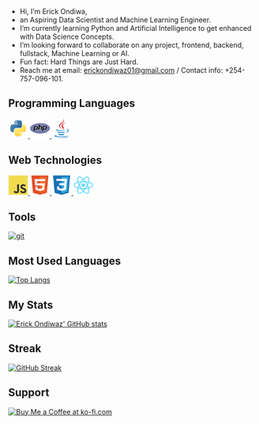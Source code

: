 - Hi, I’m Erick Ondiwa,
- an Aspiring Data Scientist and Machine Learning Engineer.
- I’m currently learning Python and Artificial Intelligence to get enhanced with Data Science Concepts.
- I’m looking forward  to collaborate on any project, frontend, backend, fullstack, Machine Learning or AI.
- Fun fact: Hard Things are Just Hard.
- Reach me at email: erickondiwaz01@gmail.com / Contact info: +254-757-096-101.


<link rel="stylesheet" href="https://cdnjs.cloudflare.com/ajax/libs/font-awesome/6.0.0-beta3/css/all.min.css">
<!-- <link rel="stylesheet" href="https://kit.fontawesome.com/006d8b3681.js" crossorigin="anonymous""> -->

## Programming Languages
<p align="left">
   <!-- Python -->
  <a href="https://www.python.org" target="_blank">
    <img src="https://raw.githubusercontent.com/devicons/devicon/master/icons/python/python-original.svg" alt="python" width="40" height="40"/>
  </a>
   <!-- PHP -->
  <a href="https://www.php.net/" target="_blank">
    <img src="https://raw.githubusercontent.com/devicons/devicon/master/icons/php/php-original.svg" alt="php" width="40" height="40"/>
  </a>
  <!-- Java -->
  <a href="https://www.java.com" target="_blank">
    <img src="https://raw.githubusercontent.com/devicons/devicon/master/icons/java/java-original.svg" alt="java" width="40" height="40"/>
  </a>
</p>

## Web Technologies
<p align="left">
   <a href="https://developer.mozilla.org/en-US/docs/Web/JavaScript" target="_blank">
    <img src="https://raw.githubusercontent.com/devicons/devicon/master/icons/javascript/javascript-original.svg" alt="javascript" width="40" height="40"/>
  </a>
  <!-- HTML -->
  <a href="https://www.w3.org/html/" target="_blank">
    <img src="https://raw.githubusercontent.com/devicons/devicon/master/icons/html5/html5-original.svg" alt="html5" width="40" height="40"/>
  </a>
  <!-- CSS -->
  <a href="https://www.w3schools.com/css/" target="_blank">
    <img src="https://raw.githubusercontent.com/devicons/devicon/master/icons/css3/css3-original.svg" alt="css3" width="40" height="40"/>
  </a>
  <!-- React -->
  <a href="https://reactjs.org/" target="_blank">
    <img src="https://raw.githubusercontent.com/devicons/devicon/master/icons/react/react-original.svg" alt="react" width="40" height="40"/>
  </a>
</p>

## Tools
<p align="left">
    <!-- Git -->
  <a href="https://git-scm.com/" target="_blank">
    <img src="https://www.vectorlogo.zone/logos/git-scm/git-scm-icon.svg" alt="git" width="40" height="40"/>
  </a>
</p>

<!--<p align="left">

  <!-- C++ -->
<!--   <a href="https://isocpp.org/" target="_blank">
    <img src="https://raw.githubusercontent.com/devicons/devicon/master/icons/cplusplus/cplusplus-original.svg" alt="cplusplus" width="40" height="40"/>
  </a> -->
  <!-- JavaScript -->
  <!-- Node.js -->
<!--   <a href="https://nodejs.org" target="_blank">
    <img src="https://raw.githubusercontent.com/devicons/devicon/master/icons/nodejs/nodejs-original.svg" alt="nodejs" width="40" height="40"/>
  </a> -->

  <!-- Docker -->
<!--   <a href="https://www.docker.com/" target="_blank">
    <img src="https://raw.githubusercontent.com/devicons/devicon/master/icons/docker/docker-original.svg" alt="docker" width="40" height="40"/>
  </a>
  <!-- AWS -->
<!--   <a href="https://aws.amazon.com/" target="_blank">
    <img src="https://raw.githubusercontent.com/devicons/devicon/master/icons/amazonwebservices/amazonwebservices-original.svg" alt="aws" width="40" height="40"/>
  </a> -->
  <!-- Linux -->
<!--   <a href="https://www.linux.org/" target="_blank">
    <img src="https://raw.githubusercontent.com/devicons/devicon/master/icons/linux/linux-original.svg" alt="linux" width="40" height="40"/>
  </a> 
</p>-->


<!--   src="https://kit.fontawesome.com/006d8b3681.js" crossorigin="anonymous"> -->

## Most Used Languages

 [![Top Langs](https://github-readme-stats.vercel.app/api/top-langs/?username=Erick-Ondiwa&layout=compact&langs_count=10)](https://github.com/Erick-Ondiwa/github-readme-stats)

## My Stats

[![Erick Ondiwaz' GitHub stats](https://github-readme-stats.vercel.app/api?username=Erick-Ondiwa&show_icons=true&theme=radical)](https://github.com/Erick-Ondiwa/github-readme-stats)

## Streak

[![GitHub Streak](https://streak-stats.demolab.com/?user=Erick-Ondiwa&theme=highcontrast)](https://git.io/streak-stats)


## Support
<a href='https://ko-fi.com/L3L110QG0H' target='_blank'><img height='36' style='border:0px;height:36px;' src='https://storage.ko-fi.com/cdn/kofi1.png?v=3' border='0' alt='Buy Me a Coffee at ko-fi.com' /></a>


